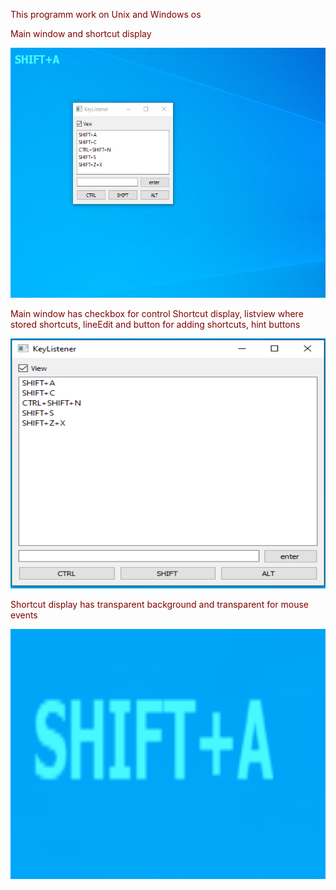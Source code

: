 <html>

<body text="maroon">  
<p>This programm work on Unix and Windows os</p>
<p>Main window and shortcut display</p>
<img src="https://github.com/kirmartuk/ShortcutDisplay/blob/master/1.png" width="600" height="400"/>
<p>Main window has checkbox for control Shortcut display, listview where stored shortcuts, lineEdit and button for adding shortcuts, hint buttons</p>
<img src="https://github.com/kirmartuk/ShortcutDisplay/blob/master/2.png" width="600" height="400"/>
<p>Shortcut display has transparent background and transparent for mouse events</p>
<img src="https://github.com/kirmartuk/ShortcutDisplay/blob/master/3.png" width="600" height="400"/>
 </body>
   
 
</html>
